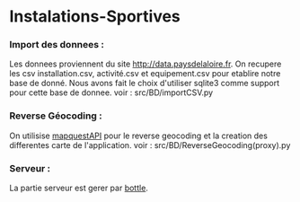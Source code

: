 # Instalations-Sportives
### Import des donnees : 
Les donnees proviennent du site http://data.paysdelaloire.fr. On recupere les csv installation.csv, activité.csv et equipement.csv pour etablire notre base de donné. Nous avons fait le choix d'utiliser sqlite3 comme support pour cette base de donnee. voir : src/BD/importCSV.py
### Reverse Géocoding : 
On utilisise [mapquestAPI](https://developer.mapquest.com/documentation/) pour le reverse geocoding et la creation des differentes carte de l'application. voir : src/BD/ReverseGeocoding(proxy).py
### Serveur : 
La partie serveur est gerer par [bottle](https://bottlepy.org/docs/dev/tutorial.html).

